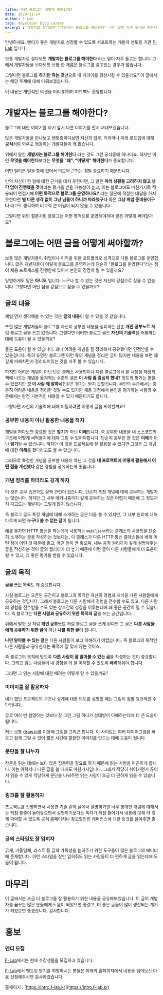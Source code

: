 ```yaml
---
title: 개발 블로그는 어떻게 써야할까?
date: 2020-11-24
author: F-Lab
tags: developer blog career
excerpt : 개발자로 살다보면 "개발자는 블로그를 해야한다" 라는 말이 자주 들리곤 하는데 이 글에서는 블로그를 어떻게 운영하면 좋을지에 대해 다루고 있습니다.
---
```


안녕하세요. 멘티가 좋은 개발자로 성장할 수 있도록 서포트하는 개발자 멘토링 기관 [F-Lab](https://intro.f-lab.kr) 입니다.

보통 개발자로 살다보면 **개발자는 블로그를 해야한다** 라는 말이 자주 돌고는 합니다. 그래서 개발자들을 보다보면 보통 한 개쯤은 블로그를 갖고있는 경우가 많습니다.

그렇다면 블로그를 **하기만 하는 것**만으로 내 커리어를 향상시킬 수 있을까요? 이 글에서는 해당 주제에 대해 다뤄보겠습니다.

이 내용은 개인적인 의견을 미리 밝히며 피드백도 환영합니다.

# 개발자는 블로그를 해야한다?
블로그에 대한 이야기를 하기 앞서 다른 이야기를 먼저 꺼내보겠습니다.

많은 개발자들을 만나보고 멘토링하다보면 자신의 업무, 커리어나 미래 로드맵에 대해 **공식**처럼 외우고 행동하는 개발자들이 꽤 많습니다.

위에서 말한 **개발자는 블로그를 해야한다** 라는 것도 그런 공식중에 하나이죠. 하지만 이런 **무엇을 해야한다**보다는 **무엇을 "왜", "어떻게" 해야한다**가 중요합니다.

어떤 일이든 일을 함에 있어서 의도와 근거는 정말 중요하기 때문입니다.

만약 자신이 한 일에 대한 근거를 대지 못한다면, 그 일은 **여러 상황을 고려하지 않고 생각 없이 진행했을 것**이라는 평가를 받을 가능성이 높고, 이는 블로그에도 마찬가지로 적용되어 면접시에 **어떤 목적으로 블로그를 운영하나요?** 라는 질문에 적절한 대답을 하지 못한다면 **별 다른 생각 없이 그냥 남들이 하니까 따라했구나** 혹은 **그냥 취업 준비용이구나** 라고도 생각하여 비교적 큰 어필이 되지 않을 수 있습니다.

그렇다면 위의 질문처럼 블로그는 어떤 목적으로 운영해야하며 글은 어떻게 써야할까요?


# 블로그에는 어떤 글을 어떻게 써야할까?
보통 많은 개발자들이 취업이나 이직을 위한 포트폴리오 성격으로 다들 블로그를 운영합니다. 많은 개발자들이 이렇게 블로그를 운영하는데 단순히 "블로그를 운영한다"라는 점이 채용 프로세스를 진행함에 있어서 본인의 강점이 될 수 있을까요?

당연하게도 답은 **아니오** 입니다. 누구나 할 수 있는 것은 자신의 강점으로 삼을 수 없습니다. 그렇다면 어떤 점을 강점으로 삼을 수 있을까요?

## 글의 내용
제일 먼저 생각해볼 수 있는 것은 **글의 내용**이 될 수 있을 것 같습니다.

또한 많은 개발자들이 블로그를 자신이 공부한 내용을 정리하는 단순 **개인 공부노트** 처럼 블로그 글을 쓰고 있습니다. 그렇다면 이러한 블로그 글은 **자신의 기술력**을 어필하는 데에 도움이 될 수 있을까요?

물론 도움이 될 수 있습니다. 꽤나 어려운 개념을 잘 정리해서 공유했다면 인정받을 수 있을겁니다. 특히 유명한 블로그엔 이런 류의 개념을 정리한 글이 많지만 내용을 보면 꽤 깊게 파헤치면서 정리되어있는 것을 자주 볼 수 있습니다.

하지만 어려운 개념이 아닌 단순 클래스 사용법이나 다른 블로그에서 본 내용을 재정리, 책에 나오는 개념을 옮겨적는 수준의 글은 **이 사람 좀 열심히 했네?** 정도의 평가는 받을 수 있겠지만 **오 이 사람 꽤 잘하네?** 같은 평가는 받지 못할겁니다. 본인의 수준에서는 충분히 어려운 내용을 정리한 것일 수도 있지만 채용 과정에서 본인을 평가하는 사람의 수준에서는 완전 기본적인 내용일 수 있기 때문이기도 합니다.

그렇다면 자신의 기술력에 대해 어필하려면 어떻게 글을 써야할까요?

### 공부한 내용이 아닌 활용한 내용을 적자
개발을 하다보면 중요한 것은 **암기**가 아닌 **이해**입니다. 즉 공부한 내용을 내 소스코드와 구조에 어떻게 써먹을지에 대해 그릴 수 있어야합니다. 단순히 공부만 한 것은 **이해**가 아닌 **암기**일 수 있습니다. 하지만 이 것을 프로젝트에 잘 활용할 수 있다면 그것은 그 개념에 대한 **이해**를 했다라고도 볼 수 있습니다.

그러므로 특정한 개념을 공부한 내용이 아닌 그 것을 **내 프로젝트에 어떻게 활용해서 어떤 점을 개선했다** 같은 경험을 공유하는게 좋습니다.

### 개념 정리를 하더라도 깊게 하자
이 것은 공부 습관과도 살짝 관련이 있습니다. 단순히 특정 개념에 대해 공부하는 개발자는 많습니다. 하지만 그 내부 메커니즘까지 깊게 공부하는 것은 어렵기 때문에 그 정도까지 파고드는 개발자는 그렇게 많지 않습니다.

즉 블로그 글도 특정 개념에 대해 소개하는 글은 다들 쓸 수 있지만, 그 내부 원리에 대해 다루게 되면 **누구나 쓸 수 없는 글**이 됩니다.

예를 들자면 HTTP 통신을 하는데에 사용하는 `WebClient`라는 클래스의 사용법을 단순히 소개하는 글을 작성하는 것보다는, 이 클래스가 다른 HTTP 통신 클래스들에 비해 어떤 점이 어떤 것 때문에 좋고, 어떤 점이 안 좋으며, 내부 동작 원리까지 깊게 설명해주는 글을 작성하는 것이 글의 퀄리티가 더 높기 때문에 이런 글이 다른 사람들에게 더 도움이 될 수 있고, 더 좋은 평가를 받을 수 있습니다.


## 글의 목적
**글을 쓰는 목적**도 꽤 중요합니다.

사실 블로그는 오픈된 공간이고 블로그의 목적은 자신의 경험과 지식을 다른 사람들에게 공유하는 것입니다. 그래서 블로그는 다른 사람에게 경험을 전수할 수도 있고, 다른 사람의 경험을 전수받을 수도 있는 상호간의 성장을 이루는데에 꽤 좋은 공간이 될 수 있습니다. 즉 블로그는 **다른 사람과 공유하기 위한 목적의 글**을 쓰는 공간입니다.

위에서 말한 것 처럼 **개인 공부노트** 처럼 블로그 글을 쓰게 된다면 그 글은 **다른 사람들에게 공유하기 위한 글**이 아닌 **나를 위한 글**이 됩니다.

**나만 알아볼 수 있는 글**은 다른 사람들이 보고 이해하기 어렵습니다. 즉 블로그의 목적인 다른 사람들과 공유한다는 목적에 잘 맞지 않는 것이죠.

즉 블로그의 목적에 맞도록 **다른 사람이 잘 알아볼 수 있는 글**을 작성하는 것이 중요합니다. 그리고 읽는 사람들이 내 경험을 더 잘 이해할 수 있도록 **배려**해줘야 합니다.

그러면 그 읽는 사람에 대한 배려는 어떻게 할 수 있을까요?

### 이미지를 잘 활용하자
내가 했던 프로젝트의 구조나 설계에 대한 의도를 설명할 때는 그림이 정말 효과적인 수단입니다.

글로 여러 번 설명하는 것보다 잘 그린 그림 하나가 상대방이 이해하는데에 더 큰 도움이 됩니다.

저는 보통 [draw.io](https://draw.io)를 이용해 그림을 그리곤 합니다. 이 사이트는 여러 다이어그램을 빠르고 쉽게 그릴 수 있어 짧은 시간에 깔끔한 이미지를 만드는 데에 도움이 됩니다.

### 문단을 잘 나누자
장문을 읽는 데에는 보다 많은 집중력을 필요로 하기 때문에 읽는 사람을 피곤하게 합니다. 이는 이력서나 다른 글을 쓸 때에도 마찬가지입니다. 그래서 적당히 쉬어가면서 끊어서 읽을 수 있게 적당하게 문단을 나눠주면 읽는 사람이 조금 더 편하게 읽을 수 있습니다.

### 링크를 잘 활용하자
프로젝트를 진행하면서 사용한 기술 같이 글에서 설명하기엔 너무 방대한 개념에 대해서는 직접 줄줄이 늘어놓으면서 설명하기보다는 독자가 직접 들어가서 내용에 대해 더 깊게 파악할 수 있도록 공식 홈페이지나 참고할만한 레퍼런스에 대한 링크를 달아주면 좋습니다.

### 글의 스타일도 잘 입히자
굵게, 기울임체, 리스트 등 글의 가독성을 높혀주기 위한 도구들이 많은 블로그의 에디터에 존재합니다. 이런 스타일을 잘만 입혀줘도 읽는 사람들이 더 편하게 글을 읽는데에 도움이 됩니다.

# 마무리
이 글에서는 조금 더 블로그를 잘 활용하기 위한 내용을 공유해보았습니다. 이 글이 개발자를 꿈꾸는 많은 분들에게 도움이 되었으면 좋겠고, 더 좋은 글들이 많이 생산되는 계기가 되었으면 좋겠습니다. 감사합니다.

# 홍보
### 멘티 모집
[F-Lab](https://intro.f-lab.kr)에서는 현재 수강생들을 모집하고 있습니다.

[F-Lab](https://intro.f-lab.kr)에서 멘토링 받기를 희망하시는 분들은 아래의 홈페이지에서 내용을 읽어보신 다음 신청해주시면 감사하겠습니다.

홈페이지 : [https://intro.f-lab.kr](https://intro.f-lab.kr)

